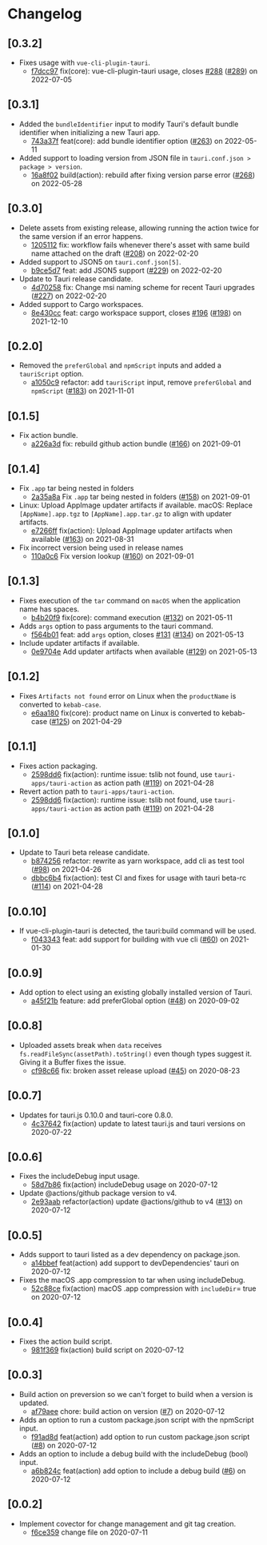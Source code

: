 # Changelog

## \[0.3.2]

- Fixes usage with `vue-cli-plugin-tauri`.
  - [f7dcc97](https://www.github.com/tauri-apps/tauri-action/commit/f7dcc97c2dbce3e806c3e72c34ff08fd31dd191e) fix(core): vue-cli-plugin-tauri usage, closes [#288](https://www.github.com/tauri-apps/tauri-action/pull/288) ([#289](https://www.github.com/tauri-apps/tauri-action/pull/289)) on 2022-07-05

## \[0.3.1]

- Added the `bundleIdentifier` input to modify Tauri's default bundle identifier when initializing a new Tauri app.
  - [743a37f](https://www.github.com/tauri-apps/tauri-action/commit/743a37fd53cbdd122910b818b9bef7b7aa019134) feat(core): add bundle identifier option ([#263](https://www.github.com/tauri-apps/tauri-action/pull/263)) on 2022-05-11
- Added support to loading version from JSON file in `tauri.conf.json > package > version`.
  - [16a8f02](https://www.github.com/tauri-apps/tauri-action/commit/16a8f02ad9b4cff2a0ed6205c7418c36f3e49fd0) build(action): rebuild after fixing version parse error ([#268](https://www.github.com/tauri-apps/tauri-action/pull/268)) on 2022-05-28

## \[0.3.0]

- Delete assets from existing release, allowing running the action twice for the same version if an error happens.
  - [1205112](https://www.github.com/tauri-apps/tauri-action/commit/1205112d89ee510722927a791d4d460f9419c71d) fix: workflow fails whenever there's asset with same build name attached on the draft ([#208](https://www.github.com/tauri-apps/tauri-action/pull/208)) on 2022-02-20
- Added support to JSON5 on `tauri.conf.json[5]`.
  - [b9ce5d7](https://www.github.com/tauri-apps/tauri-action/commit/b9ce5d7dc68082d21d30a60103b0ab8c5ddae3a1) feat: add JSON5 support ([#229](https://www.github.com/tauri-apps/tauri-action/pull/229)) on 2022-02-20
- Update to Tauri release candidate.
  - [4d70258](https://www.github.com/tauri-apps/tauri-action/commit/4d7025802c5238ef60a62d33ef8c5378637948bb) fix: Change msi naming scheme for recent Tauri upgrades ([#227](https://www.github.com/tauri-apps/tauri-action/pull/227)) on 2022-02-20
- Added support to Cargo workspaces.
  - [8e430cc](https://www.github.com/tauri-apps/tauri-action/commit/8e430cc7b0fab28f0a7768f2157933c94f8724f6) feat: cargo workspace support, closes [#196](https://www.github.com/tauri-apps/tauri-action/pull/196) ([#198](https://www.github.com/tauri-apps/tauri-action/pull/198)) on 2021-12-10

## \[0.2.0]

- Removed the `preferGlobal` and `npmScript` inputs and added a `tauriScript` option.
  - [a1050c9](https://www.github.com/tauri-apps/tauri-action/commit/a1050c9ec8903fc5c43696da7f07dcfc89475104) refactor: add `tauriScript` input, remove `preferGlobal` and `npmScript` ([#183](https://www.github.com/tauri-apps/tauri-action/pull/183)) on 2021-11-01

## \[0.1.5]

- Fix action bundle.
  - [a226a3d](https://www.github.com/tauri-apps/tauri-action/commit/a226a3da1dfa61b5c4cb764c250224ed5a8a52b8) fix: rebuild github action bundle ([#166](https://www.github.com/tauri-apps/tauri-action/pull/166)) on 2021-09-01

## \[0.1.4]

- Fix `.app` tar being nested in folders
  - [2a35a8a](https://www.github.com/tauri-apps/tauri-action/commit/2a35a8a0243d33e1afc9f197601be3db187826d7) Fix `.app` tar being nested in folders ([#158](https://www.github.com/tauri-apps/tauri-action/pull/158)) on 2021-09-01
- Linux: Upload AppImage updater artifacts if available.
  macOS: Replace `[AppName].app.tgz` to `[AppName].app.tar.gz` to align with updater artifacts.
  - [e7266ff](https://www.github.com/tauri-apps/tauri-action/commit/e7266fff1b42c35bfd7ff359d5c6a91ad1308dea) fix(action): Upload AppImage updater artifacts when available ([#163](https://www.github.com/tauri-apps/tauri-action/pull/163)) on 2021-08-31
- Fix incorrect version being used in release names
  - [110a0c6](https://www.github.com/tauri-apps/tauri-action/commit/110a0c6da6de9aa85c8e3186ad642650ebc95ab0) Fix version lookup ([#160](https://www.github.com/tauri-apps/tauri-action/pull/160)) on 2021-09-01

## \[0.1.3]

- Fixes execution of the `tar` command on `macOS` when the application name has spaces.
  - [b4b20f9](https://www.github.com/tauri-apps/tauri-action/commit/b4b20f94709829e5e974255aa8034c78e70bb5d1) fix(core): command execution ([#132](https://www.github.com/tauri-apps/tauri-action/pull/132)) on 2021-05-11
- Adds `args` option to pass arguments to the tauri command.
  - [f564b01](https://www.github.com/tauri-apps/tauri-action/commit/f564b01e52fbf240e5e5c12577dd10625fe83580) feat: add `args` option, closes [#131](https://www.github.com/tauri-apps/tauri-action/pull/131) ([#134](https://www.github.com/tauri-apps/tauri-action/pull/134)) on 2021-05-13
- Include updater artifacts if available.
  - [0e9704e](https://www.github.com/tauri-apps/tauri-action/commit/0e9704eb73bcadd1c6acb3a2e9a73a100465db58) Add updater artifacts when available ([#129](https://www.github.com/tauri-apps/tauri-action/pull/129)) on 2021-05-13

## \[0.1.2]

- Fixes `Artifacts not found` error on Linux when the `productName` is converted to `kebab-case`.
  - [e6aa180](https://www.github.com/tauri-apps/tauri-action/commit/e6aa1807b6d2c80de70f78fb945e11a659037837) fix(core): product name on Linux is converted to kebab-case ([#125](https://www.github.com/tauri-apps/tauri-action/pull/125)) on 2021-04-29

## \[0.1.1]

- Fixes action packaging.
  - [2598dd6](https://www.github.com/tauri-apps/tauri-action/commit/2598dd6f75569cc7d8af81586aaa6c9463775d80) fix(action): runtime issue: tslib not found, use `tauri-apps/tauri-action` as action path ([#119](https://www.github.com/tauri-apps/tauri-action/pull/119)) on 2021-04-28
- Revert action path to `tauri-apps/tauri-action`.
  - [2598dd6](https://www.github.com/tauri-apps/tauri-action/commit/2598dd6f75569cc7d8af81586aaa6c9463775d80) fix(action): runtime issue: tslib not found, use `tauri-apps/tauri-action` as action path ([#119](https://www.github.com/tauri-apps/tauri-action/pull/119)) on 2021-04-28

## \[0.1.0]

- Update to Tauri beta release candidate.
  - [b874256](https://github.com/tauri-apps/tauri-action/commit/b87425614119f70be189fddd40a403481b91a328) refactor: rewrite as yarn workspace, add cli as test tool ([#98](https://github.com/tauri-apps/tauri-action/pull/98)) on 2021-04-26
  - [dbbc6b4](https://github.com/tauri-apps/tauri-action/commit/dbbc6b4e604ce66a84108e7441ee1b8f38cb82fe) fix(action): test CI and fixes for usage with tauri beta-rc ([#114](https://github.com/tauri-apps/tauri-action/pull/114)) on 2021-04-28

## \[0.0.10]

- If vue-cli-plugin-tauri is detected, the tauri:build command will be used.
  - [f043343](https://github.com/tauri-apps/tauri-action/commit/f043343ae7ada30f30f67deeacb29eb9709283c3) feat: add support for building with vue cli ([#60](https://github.com/tauri-apps/tauri-action/pull/60)) on 2021-01-30

## \[0.0.9]

- Add option to elect using an existing globally installed version of Tauri.
  - [a45f21b](https://github.com/tauri-apps/tauri-action/commit/a45f21b1732014a0dabc488197f277ad0cef6b06) feature: add preferGlobal option ([#48](https://github.com/tauri-apps/tauri-action/pull/48)) on 2020-09-02

## \[0.0.8]

- Uploaded assets break when `data` receives `fs.readFileSync(assetPath).toString()` even though types suggest it. Giving it a Buffer fixes the issue.
  - [cf98c66](https://github.com/tauri-apps/tauri-action/commit/cf98c661aea6841d7aff2b5f4df614b36a6f6726) fix: broken asset release upload ([#45](https://github.com/tauri-apps/tauri-action/pull/45)) on 2020-08-23

## \[0.0.7]

- Updates for tauri.js 0.10.0 and tauri-core 0.8.0.
  - [4c37642](https://github.com/tauri-apps/tauri-action/commit/4c37642f0621ad7508f39a40a41d979b41dd6a59) fix(action) update to latest tauri.js and tauri versions on 2020-07-22

## \[0.0.6]

- Fixes the includeDebug input usage.
  - [58d7b86](https://github.com/tauri-apps/tauri-action/commit/58d7b8650a12ffc4a11729ce93d0072e22bc4aaa) fix(action) includeDebug usage on 2020-07-12
- Update @actions/github package version to v4.
  - [2e93aab](https://github.com/tauri-apps/tauri-action/commit/2e93aabc2a786719f0316d0677738d6a9ad06801) refactor(action) update @actions/github to v4 ([#13](https://github.com/tauri-apps/tauri-action/pull/13)) on 2020-07-12

## \[0.0.5]

- Adds support to tauri listed as a dev dependency on package.json.
  - [a14bbef](https://github.com/tauri-apps/tauri-action/commit/a14bbefa2fd178a3a3e5621316aeda4124b91440) feat(action) add support to devDependencies' tauri on 2020-07-12
- Fixes the macOS .app compression to tar when using includeDebug.
  - [52c88ce](https://github.com/tauri-apps/tauri-action/commit/52c88ce6cfcd8e951b027cd1aadba562c93befe7) fix(action) macOS .app compression with `includeDir`= true on 2020-07-12

## \[0.0.4]

- Fixes the action build script.
  - [981f369](https://github.com/tauri-apps/tauri-action/commit/981f3691972cad500eaa5a2b7a1c8c30e8537c79) fix(action) build script on 2020-07-12

## \[0.0.3]

- Build action on preversion so we can't forget to build when a version is updated.
  - [af79aee](https://github.com/tauri-apps/tauri-action/commit/af79aee2e0022f4402f619d1177e63596f8c950c) chore: build action on version ([#7](https://github.com/tauri-apps/tauri-action/pull/7)) on 2020-07-12
- Adds an option to run a custom package.json script with the npmScript input.
  - [f91ad8d](https://github.com/tauri-apps/tauri-action/commit/f91ad8dc315e9d911f3351bead517b35b89a1e6f) feat(action) add option to run custom package.json script ([#8](https://github.com/tauri-apps/tauri-action/pull/8)) on 2020-07-12
- Adds an option to include a debug build with the includeDebug (bool) input.
  - [a6b824c](https://github.com/tauri-apps/tauri-action/commit/a6b824c578593003332957fa899c354c40e20df5) feat(action) add option to include a debug build ([#6](https://github.com/tauri-apps/tauri-action/pull/6)) on 2020-07-12

## \[0.0.2]

- Implement covector for change management and git tag creation.
  - [f6ce359](https://github.com/tauri-apps/tauri-action/commit/f6ce3599bee8d42f16c605e00e56c37d05847187) change file on 2020-07-11
